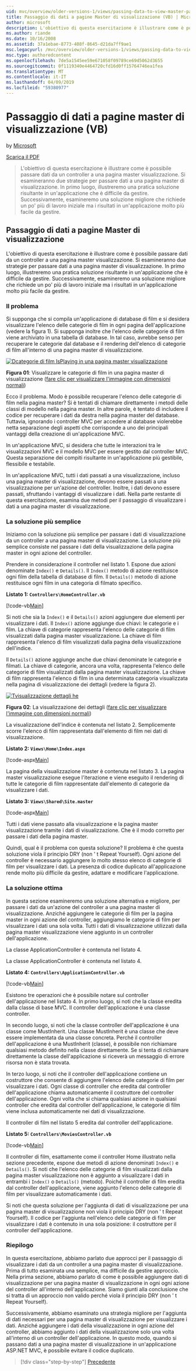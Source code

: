 ```yaml
---
uid: mvc/overview/older-versions-1/views/passing-data-to-view-master-pages-vb
title: Passaggio di dati a pagine Master di visualizzazione (VB) | Microsoft Docs
author: microsoft
description: L'obiettivo di questa esercitazione è illustrare come è possibile passare dati da un controller a una pagina master visualizzazione. Verranno esaminati due strategie per passare dati a una visualizzazione m...
ms.author: riande
ms.date: 10/16/2008
ms.assetid: 37a1ebae-8773-408f-8645-d21da7ff9ae1
msc.legacyurl: /mvc/overview/older-versions-1/views/passing-data-to-view-master-pages-vb
msc.type: authoredcontent
ms.openlocfilehash: 7de5a1545ee59e671058f09789ce69d5062d3655
ms.sourcegitcommit: 0f1119340e4464720cfd16d0ff15764746ea1fea
ms.translationtype: MT
ms.contentlocale: it-IT
ms.lasthandoff: 04/09/2019
ms.locfileid: "59380977"
---
```

# <a name="passing-data-to-view-master-pages-vb"></a>Passaggio di dati a pagine master di visualizzazione (VB)

by [Microsoft](https://github.com/microsoft)

[Scarica il PDF](http://download.microsoft.com/download/e/f/3/ef3f2ff6-7424-48f7-bdaa-180ef64c3490/ASPNET_MVC_Tutorial_13_VB.pdf)

> L'obiettivo di questa esercitazione è illustrare come è possibile passare dati da un controller a una pagina master visualizzazione. Si esamineranno due strategie per passare dati a una pagina master di visualizzazione. In primo luogo, illustreremo una pratica soluzione risultante in un'applicazione che è difficile da gestire. Successivamente, esamineremo una soluzione migliore che richiede un po' più di lavoro iniziale ma i risultati in un'applicazione molto più facile da gestire.


## <a name="passing-data-to-view-master-pages"></a>Passaggio di dati a pagine Master di visualizzazione

L'obiettivo di questa esercitazione è illustrare come è possibile passare dati da un controller a una pagina master visualizzazione. Si esamineranno due strategie per passare dati a una pagina master di visualizzazione. In primo luogo, illustreremo una pratica soluzione risultante in un'applicazione che è difficile da gestire. Successivamente, esamineremo una soluzione migliore che richiede un po' più di lavoro iniziale ma i risultati in un'applicazione molto più facile da gestire.

### <a name="the-problem"></a>Il problema

Si supponga che si compila un'applicazione di database di film e si desidera visualizzare l'elenco delle categorie di film in ogni pagina dell'applicazione (vedere la figura 1). Si supponga inoltre che l'elenco delle categorie di film viene archiviato in una tabella di database. In tal caso, avrebbe senso per recuperare le categorie dal database e il rendering dell'elenco di categorie di film all'interno di una pagina master di visualizzazione.


[![Dcategorie di film IsPlaying in una pagina master visualizzazione](passing-data-to-view-master-pages-vb/_static/image2.png)](passing-data-to-view-master-pages-vb/_static/image1.png)

**Figura 01**: Visualizzare le categorie di film in una pagina master di visualizzazione ([fare clic per visualizzare l'immagine con dimensioni normali](passing-data-to-view-master-pages-vb/_static/image3.png))


Ecco il problema. Modo è possibile recuperare l'elenco delle categorie di film nella pagina master? Si è tentati di chiamare direttamente i metodi delle classi di modello nella pagina master. In altre parole, è tentato di includere il codice per recuperare i dati da destra nella pagina master del database. Tuttavia, ignorando i controller MVC per accedere al database violerebbe netta separazione degli aspetti che corrisponde a uno dei principali vantaggi della creazione di un'applicazione MVC.

In un'applicazione MVC, si desidera che tutte le interazioni tra le visualizzazioni MVC e il modello MVC per essere gestito dal controller MVC. Questa separazione dei compiti risultante in un'applicazione più gestibile, flessibile e testabile.

In un'applicazione MVC, tutti i dati passati a una visualizzazione, incluso una pagina master di visualizzazione, devono essere passati a una visualizzazione per un'azione del controller. Inoltre, i dati devono essere passati, sfruttando i vantaggi di visualizzare i dati. Nella parte restante di questa esercitazione, esamina due metodi per il passaggio di visualizzare i dati a una pagina master di visualizzazione.

### <a name="the-simple-solution"></a>La soluzione più semplice

Iniziamo con la soluzione più semplice per passare i dati di visualizzazione da un controller a una pagina master di visualizzazione. La soluzione più semplice consiste nel passare i dati della visualizzazione della pagina master in ogni azione del controller.

Prendere in considerazione il controller nel listato 1. Espone due azioni denominate `Index()` e `Details()`. Il `Index()` metodo di azione restituisce ogni film della tabella di database di film. Il `Details()` metodo di azione restituisce ogni film in una categoria di filmato specifico.

**Listato 1: `Controllers\HomeController.vb`**

[!code-vb[Main](passing-data-to-view-master-pages-vb/samples/sample1.vb)]

Si noti che sia la `Index()` e il `Details()` azioni aggiungere due elementi per visualizzare i dati. Il `Index()` azione aggiunge due chiavi: le categorie e i film. La chiave di categorie rappresenta l'elenco delle categorie di film visualizzati dalla pagina master visualizzazione. La chiave di film rappresenta l'elenco di film visualizzati dalla pagina della visualizzazione dell'indice.

Il `Details()` azione aggiunge anche due chiavi denominate le categorie e filmati. La chiave di categorie, ancora una volta, rappresenta l'elenco delle categorie di film visualizzati dalla pagina master visualizzazione. La chiave di film rappresenta l'elenco di film in una determinata categoria visualizzata nella pagina di visualizzazione dei dettagli (vedere la figura 2).


[![Tvisualizzazione dettagli he](passing-data-to-view-master-pages-vb/_static/image5.png)](passing-data-to-view-master-pages-vb/_static/image4.png)

**Figura 02**: La visualizzazione dei dettagli ([fare clic per visualizzare l'immagine con dimensioni normali](passing-data-to-view-master-pages-vb/_static/image6.png))


La visualizzazione dell'indice è contenuta nel listato 2. Semplicemente scorre l'elenco di film rappresentata dall'elemento di film nei dati di visualizzazione.

**Listato 2: `Views\Home\Index.aspx`**

[!code-aspx[Main](passing-data-to-view-master-pages-vb/samples/sample2.aspx)]

La pagina della visualizzazione master è contenuta nel listato 3. La pagina master visualizzazione esegue l'iterazione e viene eseguito il rendering di tutte le categorie di film rappresentate dall'elemento di categorie da visualizzare i dati.

**Listato 3: `Views\Shared\Site.master`**

[!code-aspx[Main](passing-data-to-view-master-pages-vb/samples/sample3.aspx)]

Tutti i dati viene passato alla visualizzazione e la pagina master visualizzazione tramite i dati di visualizzazione. Che è il modo corretto per passare i dati della pagina master.

Quindi, qual è il problema con questa soluzione? Il problema è che questa soluzione viola il principio DRY (non ' t Repeat Yourself). Ogni azione del controller è necessario aggiungere lo molto stesso elenco di categorie di film per visualizzare i dati. La presenza di codice duplicato all'applicazione rende molto più difficile da gestire, adattare e modificare l'applicazione.

### <a name="the-good-solution"></a>La soluzione ottima

In questa sezione esamineremo una soluzione alternativa e migliore, per passare i dati da un'azione del controller a una pagina master di visualizzazione. Anziché aggiungere le categorie di film per la pagina master in ogni azione del controller, aggiungiamo le categorie di film per visualizzare i dati una sola volta. Tutti i dati di visualizzazione utilizzati dalla pagina master visualizzazione viene aggiunto in un controller dell'applicazione.

La classe ApplicationController è contenuta nel listato 4.

La classe ApplicationController è contenuta nel listato 4.

**Listato 4: `Controllers\ApplicationController.vb`**

[!code-vb[Main](passing-data-to-view-master-pages-vb/samples/sample4.vb)]

Esistono tre operazioni che è possibile notare sul controller dell'applicazione nel listato 4. In primo luogo, si noti che la classe eredita dalla classe di base MVC. Il controller dell'applicazione è una classe controller.

In secondo luogo, si noti che la classe controller dell'applicazione è una classe come MustInherit. Una classe MustInherit è una classe che deve essere implementata da una classe concreta. Perché il controller dell'applicazione è una MustInherit (classe), è possibile non richiamare qualsiasi metodo definito nella classe direttamente. Se si tenta di richiamare direttamente la classe dell'applicazione si riceverà un messaggio di errore risorsa non è stata trovata.

In terzo luogo, si noti che il controller dell'applicazione contiene un costruttore che consente di aggiungere l'elenco delle categorie di film per visualizzare i dati. Ogni classe di controller che eredita dal controller dell'applicazione chiama automaticamente il costruttore del controller dell'applicazione. Ogni volta che si chiama qualsiasi azione in qualsiasi controller che eredita dal controller dell'applicazione, le categorie di film viene inclusa automaticamente nei dati di visualizzazione.

Il controller di film nel listato 5 eredita dal controller dell'applicazione.

**Listato 5: `Controllers\MoviesController.vb`**

[!code-vb[Main](passing-data-to-view-master-pages-vb/samples/sample5.vb)]

Il controller di film, esattamente come il controller Home illustrato nella sezione precedente, espone due metodi di azione denominati `Index()` e `Details()`. Si noti che l'elenco delle categorie di film visualizzati dalla pagina master visualizzazione non è aggiunto a visualizzare i dati in entrambi i `Index()` o `Details()` (metodo). Poiché il controller di film eredita dal controller dell'applicazione, viene aggiunto l'elenco delle categorie di film per visualizzare automaticamente i dati.

Si noti che questa soluzione per l'aggiunta di dati di visualizzazione per una pagina master di visualizzazione non viola il principio DRY (non ' t Repeat Yourself). Il codice per l'aggiunta nell'elenco delle categorie di film per visualizzare i dati è contenuto in una sola posizione: il costruttore per il controller dell'applicazione.

### <a name="summary"></a>Riepilogo

In questa esercitazione, abbiamo parlato due approcci per il passaggio di visualizzare i dati da un controller a una pagina master di visualizzazione. Prima di tutto esaminata una semplice, ma difficile da gestire approccio. Nella prima sezione, abbiamo parlato di come è possibile aggiungere dati di visualizzazione per una pagina master di visualizzazione in ogni ogni azione del controller all'interno dell'applicazione. Siamo giunti alla conclusione che si tratta di un approccio non valido perché viola il principio DRY (non ' t Repeat Yourself).

Successivamente, abbiamo esaminato una strategia migliore per l'aggiunta di dati necessari per una pagina master di visualizzazione per visualizzare i dati. Anziché aggiungere i dati della visualizzazione in ogni azione del controller, abbiamo aggiunto i dati della visualizzazione solo una volta all'interno di un controller dell'applicazione. In questo modo, quando si passano dati a una pagina master di visualizzazione in un'applicazione ASP.NET MVC, è possibile evitare il codice duplicato.

> [!div class="step-by-step"]
> [Precedente](creating-page-layouts-with-view-master-pages-vb.md)
